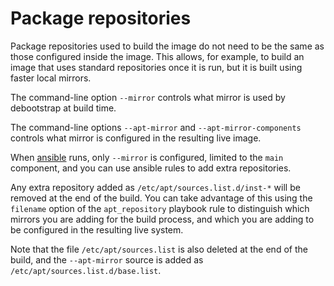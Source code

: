 # Package repositories

Package repositories used to build the image do not need to be the same as
those configured inside the image. This allows, for example, to build an image
that uses standard repositories once it is run, but it is built using faster
local mirrors.

The command-line option `--mirror` controls what mirror is used by debootstrap
at build time.

The command-line options `--apt-mirror` and `--apt-mirror-components` controls
what mirror is configured in the resulting live image.

When [ansible](ansible.md) runs, only `--mirror` is configured, limited to the
`main` component, and you can use ansible rules to add extra repositories.

Any extra repository added as `/etc/apt/sources.list.d/inst-*` will be removed
at the end of the build. You can take advantage of this using the `filename`
option of the `apt_repository` playbook rule to distinguish which mirrors you
are adding for the build process, and which you are adding to be configured in
the resulting live system.

Note that the file `/etc/apt/sources.list` is also deleted at the end of the
build, and the `--apt-mirror` source is added as
`/etc/apt/sources.list.d/base.list`.
